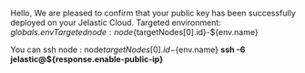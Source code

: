 Hello, We are pleased to confirm that your public key has been successfully deployed on your Jelastic Cloud.
Targeted environment: ${globals.env}
Targeted node : node${targetNodes[0].id}-${env.name}

You can ssh node : node${targetNodes[0].id}-${env.name}
**ssh -6 jelastic@${response.enable-public-ip}**

